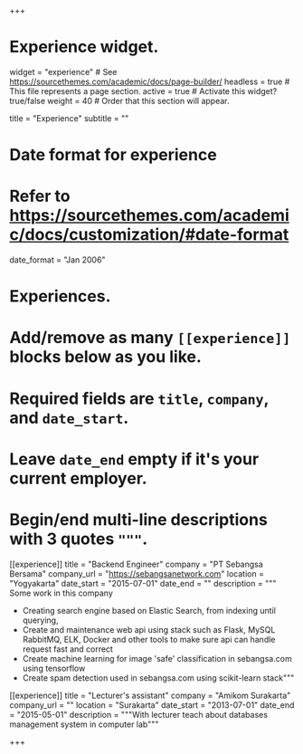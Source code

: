 +++
# Experience widget.
widget = "experience"  # See https://sourcethemes.com/academic/docs/page-builder/
headless = true  # This file represents a page section.
active = true  # Activate this widget? true/false
weight = 40  # Order that this section will appear.

title = "Experience"
subtitle = ""

# Date format for experience
#   Refer to https://sourcethemes.com/academic/docs/customization/#date-format
date_format = "Jan 2006"

# Experiences.
#   Add/remove as many `[[experience]]` blocks below as you like.
#   Required fields are `title`, `company`, and `date_start`.
#   Leave `date_end` empty if it's your current employer.
#   Begin/end multi-line descriptions with 3 quotes `"""`.
[[experience]]
  title = "Backend Engineer"
  company = "PT Sebangsa Bersama"
  company_url = "https://sebangsanetwork.com"
  location = "Yogyakarta"
  date_start = "2015-07-01"
  date_end = ""
  description = """
  Some work in this company 

  - Creating search engine based on Elastic Search, from indexing until querying, 
  - Create and maintenance web api using stack such as Flask, MySQL RabbitMQ, ELK, Docker and other tools to make sure api can handle request fast and correct 
  - Create machine learning for image 'safe' classification in sebangsa.com using tensorflow 
  - Create spam detection used in sebangsa.com using scikit-learn stack"""

[[experience]]
  title = "Lecturer's assistant"
  company = "Amikom Surakarta"
  company_url = ""
  location = "Surakarta"
  date_start = "2013-07-01"
  date_end = "2015-05-01"
  description = """With lecturer teach about databases management system in computer lab"""

+++
